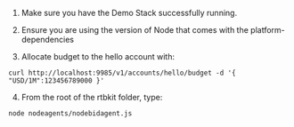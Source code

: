 1. Make sure you have the Demo Stack successfully running.

2. Ensure you are using the version of Node that comes with the
   platform-dependencies

3. Allocate budget to the hello account with:

```
curl http://localhost:9985/v1/accounts/hello/budget -d '{ "USD/1M":123456789000 }'
```

4. From the root of the rtbkit folder, type:

```
node nodeagents/nodebidagent.js
```
